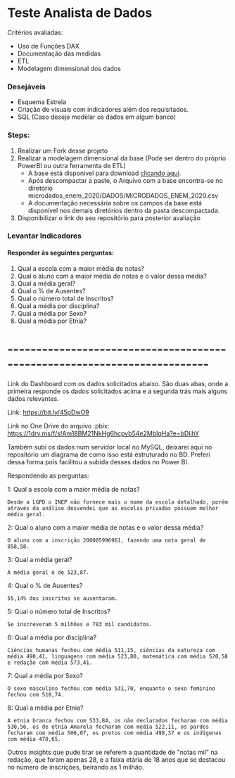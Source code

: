 # Teste Analista de Dados
Critérios avaliadas:
- Uso de Funções DAX
- Documentação das medidas
- ETL
- Modelagem dimensional dos dados

### Desejáveis
- Esquema Estrela
- Criação de visuais com indicadores além dos requisitados.
- SQL (Caso deseje modelar os dados em algum banco)


### Steps:

1. Realizar um Fork desse projeto
2. Realizar a modelagem dimensional da base (Pode ser dentro do próprio PowerBI ou outra ferramenta de ETL)
    - A base está disponível para download [clicando aqui](https://download.inep.gov.br/microdados/microdados_enem_2020.zip).
    - Após descompactar a paste, o Arquivo com a base encontra-se no diretório microdados_enem_2020/DADOS/MICRODADOS_ENEM_2020.csv
    - A documentação necessária sobre os campos da base está disponível nos demais diretórios dentro da pasta descompactada.
4. Disponibilizar o link do seu repositório para posterior avaliação


### Levantar Indicadores
#### Responder às seguintes perguntas:
1. Qual a escola com a maior média de notas?
2. Qual o aluno com a maior média de notas e o valor dessa média?
3. Qual a média geral?
4. Qual o % de Ausentes?
5. Qual o número total de Inscritos?
6. Qual a média por disciplina?
7. Qual a média por Sexo?
8. Qual a média por Etnia?

# ------------------------------------------------------------------------- #

Link do Dashboard com os dados solicitados abaixo. 
São duas abas, onde a primeira responde os dados solicitados acima e a segunda trás mais alguns dados relevantes.

Link: https://bit.ly/45pDwO9

Link no One Drive do arquivo .pbix: https://1drv.ms/f/s!Am18BM21NkHg6hcpvb54e2MbIqHa?e=bDlihY

Também subi os dados num servidor local no MySQL, deixarei aqui no repositório um diagrama de como isso está estruturado no BD.
Preferi dessa forma pois facilitou a subida desses dados no Power BI.

Respondendo as perguntas:

1: Qual a escola com a maior média de notas?

    Desde a LGPD o INEP não fornece mais o nome da escola detalhado, porém através da análise desvendei que as escolas privadas possuem melhor média geral.
   
2: Qual o aluno com a maior média de notas e o valor dessa média?

    O aluno com a inscrição 200005996961, fazendo uma nota geral de 858,58.
    
3: Qual a média geral?

    A média geral é de 523,87.
    
4: Qual o % de Ausentes?

    55,14% dos inscritos se ausentaram.
    
5: Qual o número total de Inscritos?

    Se inscreveram 5 milhões e 783 mil candidatos.
    
6: Qual a média por disciplina?

    Ciências humanas fechou com média 511,15, ciências da natureza com média 490,41, linguagens com média 523,80, matemática com média 520,58 e redação com média 573,41.
    
7: Qual a média por Sexo?

    O sexo masculino fechou com média 531,70, enquanto o sexo feminino fechou com 518,74.

8: Qual a média por Etnia?

    A etnia branca fechou com 533,84, os não declarados fecharam com média 530,56, os de etnia Amarela fecharam com média 522,11, os pardos fecharam com média 506,07, os pretos com média 498,37 e os indígenas com média 470,65.

Outros insights que pude tirar se referem a quantidade de "notas mil" na redação, que foram apenas 28, e a faixa etária de 18 anos que se destacou no número de inscrições, beirando as 1 milhão.
